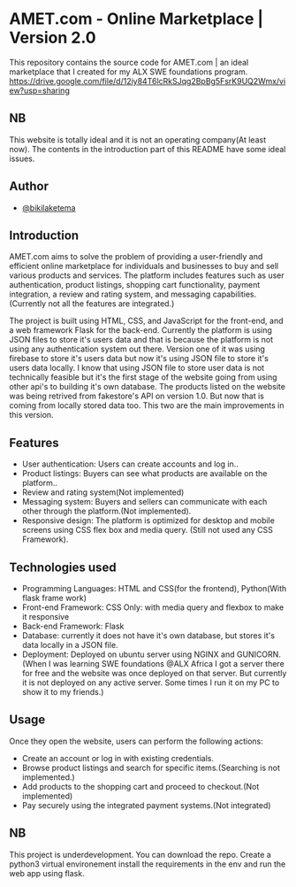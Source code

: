 # AMET.com - Online Marketplace | Version 2.0

This repository contains the source code for AMET.com | an ideal marketplace that I created for my ALX SWE foundations program.
https://drive.google.com/file/d/12iy84T6lcRkSJqg2BpBg5FsrK9UQ2Wmx/view?usp=sharing

## NB
This website is totally ideal and it is not an operating company(At least now). The contents in the introduction part of this README have some ideal issues.

## Author
- [@bikilaketema](https://www.github.com/bikilaketema)


## Introduction

AMET.com aims to solve the problem of providing a user-friendly and efficient online marketplace for individuals and businesses to buy and sell various products and services. The platform includes features such as user authentication, product listings, shopping cart functionality, payment integration, a review and rating system, and messaging capabilities.(Currently not all the features are integrated.)

The project is built using HTML, CSS, and JavaScript for the front-end, and a web framework Flask for the back-end. Currently the platform is using JSON files to store it's users data and that is because the platform is not using  any authentication system out there. Version one of it was using firebase to store it's users data but now it's using JSON file to store it's users data locally. I know that using JSON file to store user data is not technically feasible but it's the first stage of the website going from using other api's to building it's own database. The products listed on the website was being retrived from fakestore's API on version 1.0. But now that is coming from locally stored data too. This two are the main improvements in this version.

## Features

- User authentication: Users can create accounts and log in..
- Product listings: Buyers can see what products are available on the platform..
- Review and rating system(Not implemented)
- Messaging system: Buyers and sellers can communicate with each other through the platform.(Not implemented).
- Responsive design: The platform is optimized for desktop and mobile screens using CSS flex box and media query. (Still not used any CSS Framework).

## Technologies used
- Programming Languages: HTML and CSS(for the frontend), Python(With flask frame work)
- Front-end Framework: CSS Only: with media query and flexbox to make it responsive
- Back-end Framework: Flask
- Database: currently it does not have it's own database, but stores it's data locally in a JSON file.
- Deployment: Deployed on ubuntu server using NGINX and GUNICORN.(When I was learning SWE foundations @ALX Africa I got a server there for free and the website was once deployed on that server. But currently it is not deployed on any active server. Some times I run it on my PC to show it to my friends.)

## Usage
Once they open the website, users can perform the following actions:

- Create an account or log in with existing credentials.
- Browse product listings and search for specific items.(Searching is not implemented.)
- Add products to the shopping cart and proceed to checkout.(Not implemented)
- Pay securely using the integrated payment systems.(Not integrated)

## NB
This project is underdevelopment. You can download the repo. Create a python3 virtual environement install the requirements in the env and run the web app using flask.
